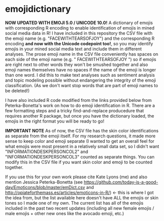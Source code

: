 # emojidictionary
**NOW UPDATED WITH EMOJI 5.0 / UNICODE 10.0!**
A dictionary of emojis with corresponding R encoding to enable identification of emojis in mined social media data in R!
I have included in this repository the CSV file with the emoji name (e.g. "FACEWITHTEARSOFJOY") and the corresponding R
encoding **and now with the Unicode codepoint too!**, so you may identify emojis in your mined social media text and include them in different analyses. The prose
emoji name in the CSV file conveniently has spaces on each side of the emoji name (e.g. " FACEWITHTEARSOFJOY ") so if emojis
are right next to other words they won't be smushed together and also emoji names themselves have no spaces if the name of the
emoji is longer than one word. I did this to make text analyses such as sentiment analysis and topic modeling possible without
endangering the integrity of the emoji classification. (As we don't want stop words that are part of emoji names to be deleted!)

I have also included R code modified from the links provided below from Peterka-Bonetta's work on how to do emoji identification in R. There are a few formatting steps and a tricky find-and-replace producedure that requires another R package, but once you have the dictionary loaded, the emojis in the right format you will be ready to go!

**IMPORTANT NOTE** As of now, the CSV file has the skin color identifications as separate from the emoji itself. For my research questions, it made more sense to keep color and emoji separate (I wanted to get an overall feel for what emojis were most present in a relatively small data set, so I didn't want "INFORMATIONDESKPERSONCOL2" and "INFORMATIONDESKPERSONCOL3" counted as separate things. You can modify this in the CSV file if you want skin color and emoji to be counted together.

If you use this for your own work please cite Kate Lyons (me) and also mention Jessica Peterka-Bonetta
(see https://github.com/today-is-a-good-day/Emoticons/blob/master/emDict.csv and 
http://opiateforthemass.es/articles/emoticons-in-R/) <- this is where I got the idea from, but the list available here doesn't 
have ALL the emojis or skin tones so I made one of my own. The current list has all of the emojis included in the past two recent updates (including all new female emojis / male emojis + other new ones like the avocado emoji, etc.)
